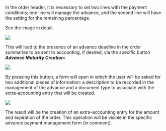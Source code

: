 In the order header, it is necessary to set two lines with the payment conditions; one line will manage the advance, and the second line will have the setting for the remaining percentage.

See the image in detail.

![](/img/it-it/finance-area/maturity-values/maturity-values/advance-maturities/advance-maturity-order.png)

This will lead to the presence of an advance deadline in the order summaries to be sent to accounting, if desired, via the specific button ***Advance Maturity Creation:***

![](/img/it-it/finance-area/maturity-values/maturity-values/advance-maturities/advance-maturity-order-creation.png)

By pressing this button, a form will open in which the user will be asked for two additional pieces of information: a description to be recorded in the management of the advance and a document type to associate with the extra-accounting entry that will be created.

![](/img/it-it/finance-area/maturity-values/maturity-values/advance-maturities/advance-maturity-order-creation-popup.png)

The result will be the creation of an extra-accounting entry for the amount and expiration of the order. This operation will be visible in the specific advance payment management form (in comment).